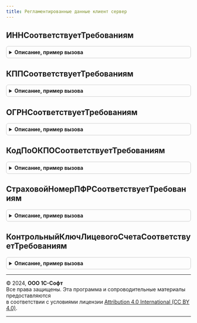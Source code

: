 ```yaml
---
title: Регламентированные данные клиент сервер
---
```



## ИННСоответствуетТребованиям
<details style="margin: 1em 0; padding: 0.5em; border: 1px solid #ccc; border-radius: 6px;">

<summary style="font-weight: bold; cursor: pointer;">Описание, пример вызова</summary>

```bsl

// Проверяет соответствие ИНН требованиям. Только для проверки ИНН физических и юридических лиц Российской Федерации.
//
// Параметры:
//  ИНН                - Строка - проверяемый индивидуальный номер налогоплательщика.
//  ЭтоЮридическоеЛицо - Булево - признак, является ли владелец ИНН юридическим лицом.
//  ТекстСообщения     - Строка - текст сообщения о найденных ошибках.
//
// Возвращаемое значение:
//  Булево - Истина, если соответствует.
//
Функция ИННСоответствуетТребованиям(Знач ИНН, ЭтоЮридическоеЛицо, ТекстСообщения) Экспорт
```

Пример вызова
```bsl
Результат = РегламентированныеДанныеКлиентСервер.ИННСоответствуетТребованиям(ИНН, ЭтоЮридическоеЛицо, ТекстСообщения) 
```
</details>

## КППСоответствуетТребованиям
<details style="margin: 1em 0; padding: 0.5em; border: 1px solid #ccc; border-radius: 6px;">

<summary style="font-weight: bold; cursor: pointer;">Описание, пример вызова</summary>

```bsl

// Проверяет соответствие КПП требованиям.
// Согласно приложению к приказу ФНС России от 29.06.2012 N ММВ-7-6/435@
// "Об утверждении Порядка и условий присвоения, применения, а также изменения
// идентификационного номера налогоплательщика".
//
// Параметры:
//  КПП            - Строка - проверяемый код причины постановки на учет.
//  ТекстСообщения - Строка - текст сообщения о найденных ошибках.
//
// Возвращаемое значение:
//  Булево - Истина, если соответствует.
//
Функция КППСоответствуетТребованиям(Знач КПП, ТекстСообщения) Экспорт
```

Пример вызова
```bsl
Результат = РегламентированныеДанныеКлиентСервер.КППСоответствуетТребованиям(КПП, ТекстСообщения) 
```
</details>

## ОГРНСоответствуетТребованиям
<details style="margin: 1em 0; padding: 0.5em; border: 1px solid #ccc; border-radius: 6px;">

<summary style="font-weight: bold; cursor: pointer;">Описание, пример вызова</summary>

```bsl

// Проверяет соответствие ОГРН требованиям.
//
// Параметры:
//  ОГРН               - Строка - проверяемый основной государственный регистрационный номер.
//  ЭтоЮридическоеЛицо - Булево - признак, является ли владелец ОГРН юридическим лицом.
//  ТекстСообщения     - Строка - текст сообщения о найденных ошибках.
//
// Возвращаемое значение:
//  Булево - Истина, если соответствует.
//
Функция ОГРНСоответствуетТребованиям(Знач ОГРН, ЭтоЮридическоеЛицо, ТекстСообщения) Экспорт
```

Пример вызова
```bsl
Результат = РегламентированныеДанныеКлиентСервер.ОГРНСоответствуетТребованиям(ОГРН, ЭтоЮридическоеЛицо, ТекстСообщения) 
```
</details>

## КодПоОКПОСоответствуетТребованиям
<details style="margin: 1em 0; padding: 0.5em; border: 1px solid #ccc; border-radius: 6px;">

<summary style="font-weight: bold; cursor: pointer;">Описание, пример вызова</summary>

```bsl

// Проверяет соответствие кода ОКПО требованиям стандартов.
//
// Параметры:
//  ПроверяемыйКод         - Строка - проверяемый код ОКПО;
//  ЭтоЮридическоеЛицо     - Булево - признак, является ли владелец кода ОКПО юридическим лицом;
//  ТекстСообщения         - Строка - текст сообщения о найденных ошибках в проверяемом коде ОКПО.
//
// Возвращаемое значение:
//  Булево - Истина, если соответствует.
//
Функция КодПоОКПОСоответствуетТребованиям(Знач ПроверяемыйКод, ЭтоЮридическоеЛицо, ТекстСообщения = "") Экспорт
```

Пример вызова
```bsl
Результат = РегламентированныеДанныеКлиентСервер.КодПоОКПОСоответствуетТребованиям(ПроверяемыйКод, ЭтоЮридическоеЛицо, ТекстСообщения);
```
</details>

## СтраховойНомерПФРСоответствуетТребованиям
<details style="margin: 1em 0; padding: 0.5em; border: 1px solid #ccc; border-radius: 6px;">

<summary style="font-weight: bold; cursor: pointer;">Описание, пример вызова</summary>

```bsl

// Проверяет номер страхового свидетельства на соответствие требованиям ПФР.
//
// Параметры:
//  СтраховойНомер - Строка - страховой номер ПФР. Строка должна быть ведена по шаблону "999-999-999 99".
//  ТекстСообщения - Строка - текст сообщения об ошибке ввода страхового номера.
//
// Возвращаемое значение:
//  Булево - Истина, если соответствует.
//
Функция СтраховойНомерПФРСоответствуетТребованиям(Знач СтраховойНомер, ТекстСообщения) Экспорт
```

Пример вызова
```bsl
Результат = РегламентированныеДанныеКлиентСервер.СтраховойНомерПФРСоответствуетТребованиям(СтраховойНомер, ТекстСообщения) 
```
</details>

## КонтрольныйКлючЛицевогоСчетаСоответствуетТребованиям
<details style="margin: 1em 0; padding: 0.5em; border: 1px solid #ccc; border-radius: 6px;">

<summary style="font-weight: bold; cursor: pointer;">Описание, пример вызова</summary>

```bsl

// Проверка контрольного ключа в номере лицевого счета (9-й разряд номера счета),
// алгоритм установлен документом:
// "ПОРЯДОК РАСЧЕТА КОНТРОЛЬНОГО КЛЮЧА В НОМЕРЕ ЛИЦЕВОГО СЧЕТА"
// (утвержден ЦБ РФ 08.09.1997 N 515).
//
// Параметры:
//  НомерСчета - Строка - номер банковского счета.
//  БИК - Строка - БИК банка в котором открыт счет.
//  ЭтоБанк - Булево - если Истина, то проверяется банковский счет, иначе проверяется как счет РКЦ
//                     (у РКЦ корреспондентский счет не заполняется).
//
// Возвращаемое значение:
//  Булево - Истина, если соответствует.
//
Функция КонтрольныйКлючЛицевогоСчетаСоответствуетТребованиям(НомерСчета, БИК, ЭтоБанк = Истина) Экспорт
```

Пример вызова
```bsl
Результат = РегламентированныеДанныеКлиентСервер.КонтрольныйКлючЛицевогоСчетаСоответствуетТребованиям(НомерСчета, БИК, ЭтоБанк);
```
</details>

---

© 2024, **ООО 1С-Софт**  
Все права защищены. Эта программа и сопроводительные материалы предоставляются  
в соответствии с условиями лицензии [Attribution 4.0 International (CC BY 4.0)](https://creativecommons.org/licenses/by/4.0/legalcode).

---
